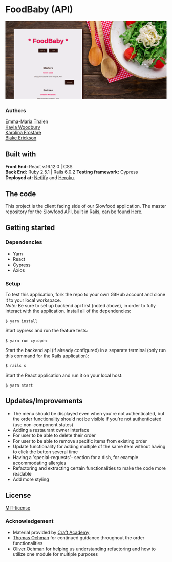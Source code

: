 # FoodBaby (API)
![FoodBaby](public/foodbaby.png)
### Authors
[Emma-Maria Thalen](https://github.com/emtalen)  
[Kayla Woodbury](https://github.com/kaylawoodbury)  
[Karolina Frostare](https://github.com/kfrostare)  
[Blake Erickson](https://github.com/blake-futchi)  
## Built with
**Front End:** React v.16.12.0 | CSS  
**Back End:** Ruby 2.5.1 | Rails 6.0.2 
**Testing framework:** Cypress  
**Deployed at:** [Netlify](https://slowfood-team1.netlify.com/) and [Heroku](https://yummy-food-api.herokuapp.com).
## The code   
This project is the client facing side of our Slowfood application. The master repository for the Slowfood API, built in Rails, can be found [Here](https://github.com/CraftAcademy/slowfood_api_team_1).
## Getting started
### Dependencies  
* Yarn
* React
* Cypress
* Axios
### Setup   
To test this application, fork the repo to your own GitHub account and clone it to your local workspace. </br>
*Note:* Be sure to set up backend api first (noted above), in order to fully interact with the application. 
Install all of the dependencies:    
```
$ yarn install
```  
Start cypress and run the feature tests:  
```
$ yarn run cy:open
```
Start the backend api (if already configured) in a separate terminal (only run this command for the Rails application):
```
$ rails s
```
Start the React application and run it on your local host:
```
$ yarn start
```
## Updates/Improvements   
- The menu should be displayed even when you're not authenticated, but the order functionality should not be visible if you're not authenticated (use non-component states)
- Adding a restaurant owner interface
- For user to be able to delete their order
- For user to be able to remove specific items from existing order
- Update functionality for adding multiple of the same item without having to click the button several time
- Having a 'special-requests'- section for a dish, for example accommodating allergies
- Refactoring and extracting certain functionalities to make the code more readable
- Add more styling
## License  
[MIT-license](https://en.wikipedia.org/wiki/MIT_License)
### Acknowledgement  
- Material provided by [Craft Academy](https://craftacademy.se)
- [Thomas Ochman](https://github.com/tochman/slowfood-client-team-1/tree/add_to_order_demo) for continued guidance throughout the order functionalities
- [Oliver Ochman](https://github.com/oliverochman/slowfood-client-team-1) for helping us understanding refactoring and how to utilize one module for multiple purposes